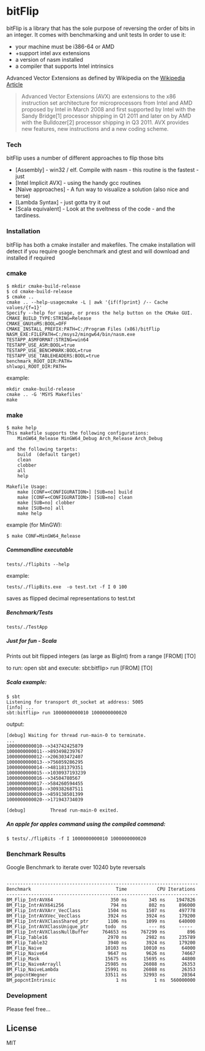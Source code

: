  # bitFlip

bitFlip is a library that has the sole purpose of reversing the order of bits in an integer.
It comes with benchmarking and unit tests
In order to use it:

  - your machine must be i386-64 or AMD
  - +support intel avx extensions
  - a version of nasm installed
  - a compiler that supports Intel intrinsics

Advanced Vector Extensions as defined by Wikipedia on the [Wikipedia Article][wiki]

> Advanced Vector Extensions (AVX) are extensions to the x86 instruction set architecture for microprocessors from Intel and AMD proposed by Intel in March 2008 and first supported by Intel with the Sandy Bridge[1] processor shipping in Q1 2011 and later on by AMD with the Bulldozer[2] processor shipping in Q3 2011. AVX provides new features, new instructions and a new coding scheme.


### Tech

bitFlip uses a number of different approaches to flip those bits

* [Assembly] - win32 / elf. Compile with nasm - this routine is the fastest - just
* [Intel Implicit AVX] - using the handy gcc routines
* [Naive approaches] - A fun way to visualize a solution (also nice and terse)
* [Lambda Syntax] - just gotta try it out
* [Scala equivalent] - Look at the sveltness of the code - and the tardiness.

### Installation

bitFlip has both a cmake installer and makefiles.
The cmake installation will detect if you require google benchmark and gtest and will download and installed if required

### cmake
```
$ mkdir cmake-build-release
$ cd cmake-build-release
$ cmake ..
cmake .. --help-usagecmake -L | awk '{if(f)print} /-- Cache values/{f=1}'
Specify --help for usage, or press the help button on the CMake GUI.
CMAKE_BUILD_TYPE:STRING=Release
CMAKE_GNUtoMS:BOOL=OFF
CMAKE_INSTALL_PREFIX:PATH=C:/Program Files (x86)/bitFlip
NASM_EXE:FILEPATH=C:/msys2/mingw64/bin/nasm.exe
TESTAPP_ASMFORMAT:STRING=win64
TESTAPP_USE_ASM:BOOL=true
TESTAPP_USE_BENCHMARK:BOOL=true
TESTAPP_USE_TABLEHEADERS:BOOL=true
benchmark_ROOT_DIR:PATH=
shlwapi_ROOT_DIR:PATH=

```

example:
```
mkdir cmake-build-release
cmake .. -G 'MSYS Makefiles'
make
```

### make
```
$ make help
This makefile supports the following configurations:
    MinGW64_Release MinGW64_Debug Arch_Release Arch_Debug

and the following targets:
    build  (default target)
    clean
    clobber
    all
    help

Makefile Usage:
    make [CONF=<CONFIGURATION>] [SUB=no] build
    make [CONF=<CONFIGURATION>] [SUB=no] clean
    make [SUB=no] clobber
    make [SUB=no] all
    make help
```

example (for MinGW):
```
$ make CONF=MinGW64_Release
```

##### Commandline executable

```
tests/./flipbits --help
```
example:

```
tests/./flipBits.exe  -o test.txt -f I 0 100
```

saves as flipped decimal representations to test.txt

##### Benchmark/Tests

```
tests/./TestApp

```

##### Just for fun - Scala
Prints out bit flipped integers (as large as BigInt) from a range [FROM] [TO]

to run:
open sbt and execute:
sbt:bitflip> run [FROM] [TO]

##### Scala example:

```
$ sbt
Listening for transport dt_socket at address: 5005
[info] ...
sbt:bitflip> run 1000000000010 1000000000020

```

output:

```
[debug] Waiting for thread run-main-0 to terminate.
...
1000000000010-->343742425879
1000000000011-->893498239767
1000000000012-->206303472407
1000000000013-->756059286295
1000000000014-->481181379351
1000000000015-->1030937193239
1000000000016-->34504780567
1000000000017-->584260594455
1000000000018-->309382687511
1000000000019-->859138501399
1000000000020-->171943734039

[debug]         Thread run-main-0 exited.

```

##### An apple for apples command using the compiled command:

```
$ tests/./flipBits -f I 1000000000010 1000000000020

```

### Benchmark Results

Google Benchmark to iterate over 10240 byte reversals


```

----------------------------------------------------------------------
Benchmark                               Time           CPU Iterations
----------------------------------------------------------------------
BM_Flip_IntrAVX64                     350 ns        345 ns    1947826
BM_Flip_IntrAVX64i256                 794 ns        802 ns     896000
BM_Flip_IntrAVXArr_VecClass          1504 ns       1507 ns     497778
BM_Flip_IntrAVXVec_VecClass          3924 ns       3924 ns     179200
BM_Flip_IntrAVXClassShared_ptr       1106 ns       1099 ns     640000
BM_Flip_IntrAVXClassUnique_ptr      todo  ns        --- ns     -----
BM_Flip_IntrAVXClassNullBuffer     764653 ns     767299 ns        896
BM_Flip_Table16                      2970 ns       2982 ns     235789
BM_Flip_Table32                      3940 ns       3924 ns     179200
BM_Flip_Naive                       10103 ns      10010 ns      64000
BM_Flip_Naive64                      9647 ns       9626 ns      74667
BM_Flip_Mask                        15675 ns      15695 ns      44800
BM_Flip_NaiveArrayll                25985 ns      26088 ns      26353
BM_Flip_NaiveLambda                 25991 ns      26088 ns      26353
BM_popcntWegner                     33511 ns      32993 ns      20364
BM_popcntIntrinsic                      1 ns          1 ns  560000000

```

### Development

Please feel free...

License
----

MIT


[//]: # (These are reference links used in the body of this note and get stripped out when the markdown processor does its job. There is no need to format nicely because it shouldn't be seen. Thanks SO - http://stackoverflow.com/questions/4823468/store-comments-in-markdown-syntax)


   [wiki]: <https://en.wikipedia.org/wiki/Advanced_Vector_Extensions>


